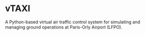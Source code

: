# vTAXI
A Python-based virtual air traffic control system for simulating and managing ground operations at Paris-Orly Airport (LFPO).
